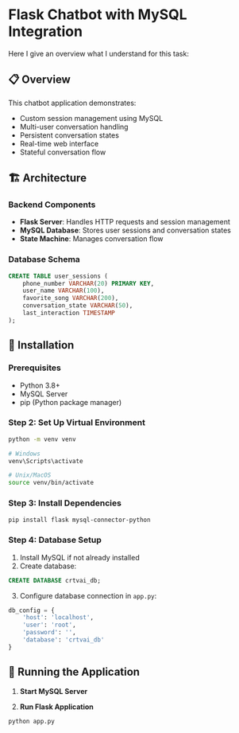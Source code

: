 # Flask Chatbot with MySQL Integration

Here I give an overview what I understand for this task:
## 📋 Overview

This chatbot application demonstrates:
- Custom session management using MySQL
- Multi-user conversation handling
- Persistent conversation states
- Real-time web interface
- Stateful conversation flow

## 🏗️ Architecture

### Backend Components
- **Flask Server**: Handles HTTP requests and session management
- **MySQL Database**: Stores user sessions and conversation states
- **State Machine**: Manages conversation flow

### Database Schema
```sql
CREATE TABLE user_sessions (
    phone_number VARCHAR(20) PRIMARY KEY,
    user_name VARCHAR(100),
    favorite_song VARCHAR(200),
    conversation_state VARCHAR(50),
    last_interaction TIMESTAMP
);
```



## 🚀 Installation

### Prerequisites
- Python 3.8+
- MySQL Server
- pip (Python package manager)


### Step 2: Set Up Virtual Environment
```bash
python -m venv venv

# Windows
venv\Scripts\activate

# Unix/MacOS
source venv/bin/activate
```

### Step 3: Install Dependencies
```bash
pip install flask mysql-connector-python
```

### Step 4: Database Setup
1. Install MySQL if not already installed
2. Create database:
```sql
CREATE DATABASE crtvai_db;
```
3. Configure database connection in `app.py`:
```python
db_config = {
    'host': 'localhost',
    'user': 'root',
    'password': '',
    'database': 'crtvai_db'
}
```

## 🎯 Running the Application

1. **Start MySQL Server**

2. **Run Flask Application**
```bash
python app.py
```
